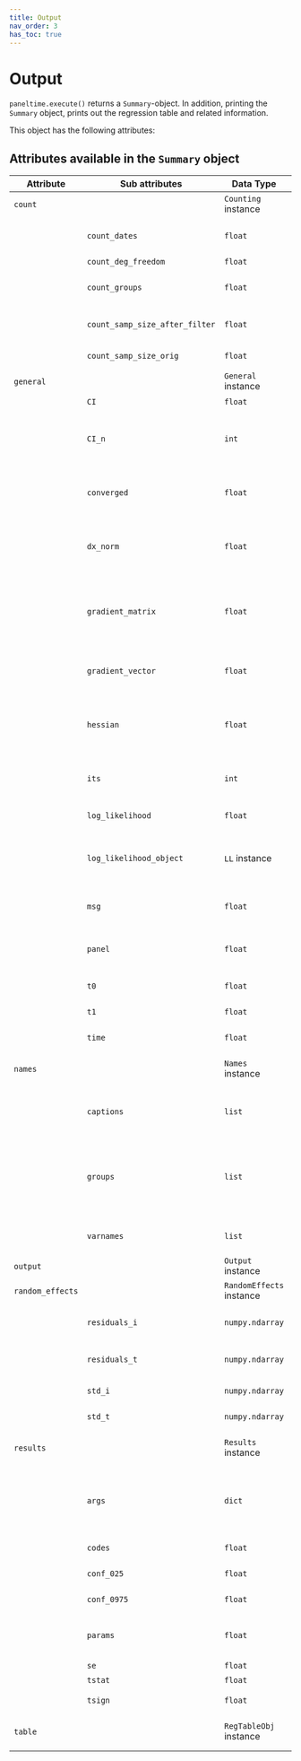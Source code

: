 ```yaml
---
title: Output
nav_order: 3
has_toc: true
---
```

# Output


`paneltime.execute()` returns a `Summary`-object. In addition, printing the `Summary` object, prints out the regression table and related information.


This object has the following attributes:

## Attributes available in the `Summary` object


| Attribute        | Sub attributes               | Data Type           | Explanation                                                                                          |
|------------------|------------------------------|---------------------|------------------------------------------------------------------------------------------------------|
| `count`         |                              | `Counting` instance | Contains counts of the sample                                                                        |
|                | `count_dates`                | `float`             | The number of time observations in the sample after filtering                                        |
|                | `count_deg_freedom`          | `float`             | Degrees of freedom                                                                                   |
|                | `count_groups`               | `float`             | The number of groups in the sample after filtering                                                   |
|                | `count_samp_size_after_filter` | `float`           | The number of observations after filtering                                                            |
|                | `count_samp_size_orig`       | `float`             | The number of original observations                                                                   |
| `general`      |                              | `General` instance  | Contains various information of interest                                                              |
|                | `CI`                         | `float`             | The condition index                                                                                  |
|                | `CI_n`                       | `int`               | The number of variables being dependent (more than 50% of variance) of a high CI>30 factor            |
|                | `converged`                  | `float`             | Indicates whether the maximization procedure converged (`True`) or not (`False`)                     |
|                | `dx_norm`                    | `float`             | The normalized direction for the next iteration. Should be close to 0 for all variables.              |
|                | `gradient_matrix`            | `float`             | The gradient matrix of vectors for each observation, calculated analytically at the final regression coefficients point. |
|                | `gradient_vector`            | `float`             | The gradient vector, calculated analytically at the final regression coefficients point.               |
|                | `hessian`                    | `float`             | The Hessian matrix, calculated analytically at the point of the final regression coefficients point.    |
|                | `its`                        | `int`               | Number of iterations used before the maximum was identified                                         |
|                | `log_likelihood`             | `float`             | The log-likelihood of the regression                                                                   |
|                | `log_likelihood_object`      | `LL` instance       | An object containing the log-likelihood function and data needed to calculate the gradient and Hessian|
|                | `msg`                        | `float`             | Message from the maximization procedure                                                                |
|                | `panel`                      | `float`             | An object containing the data and information about the panel                                           |
|                | `t0`                         | `float`             | Start time for the maximization                                                                        |
|                | `t1`                         | `float`             | End time for the maximization                                                                          |
|                | `time`                       | `float`             | The time the regression took                                                                            |
| `names`        |                              | `Names` instance    | Contains names of variables in various formats                                                         |
|                | `captions`                   | `list`              | List containing captions for each variable, as displayed in the output table                            |
|                | `groups`                     | `list`              | List containing the names of each variable group. For example, 'beta' is the regression coefficient group and 'lambda' is the MA-coefficients group |
|                | `varnames`                   | `list`              | List containing the internal variable names used in the code                                            |
| `output`       |                              | `Output` instance   | For internal use                                                                                       |
| `random_effects` |                            | `RandomEffects` instance | Estimated random/fixed effects                                                                         |
|                | `residuals_i`                | `numpy.ndarray`     | Estimated random/fixed effects for the group dimensions                                                |
|                | `residuals_t`                | `numpy.ndarray`     | Estimated random/fixed effects for the time dimensions                                                 |
|                | `std_i`                      | `numpy.ndarray`     | Estimated volatilities for the group dimensions                                                        |
|                | `std_t`                      | `numpy.ndarray`     | Estimated volatilities for the time dimensions                                                         |
| `results`      |                              | `Results` instance  | Contains regression statistics seen in the regression output table                                      |
|                | `args`                       | `dict`              | Dictionary with the variable groups in `results.names.groups` as keys, containing nx1 matrices of parameter estimates |
|                | `codes`                      | `float`             | Significance codes as displayed in the table                                                            |
|                | `conf_025`                   | `float`             | Lower 5% confidence interval                                                                             |
|                | `conf_0975`                  | `float`             | Upper 5% confidence interval                                                                             |
|                | `params`                     | `float`             | List of regression parameter estimates in the same order as `results.names.captions`                    |
|                | `se`                         | `float`             | Standard errors                                                                                         |
|                | `tstat`                      | `float`             | T-statistics                                                                                            |
|                | `tsign`                      | `float`             | T-test significance levels                                                                              |
| `table`        |                              | `RegTableObj` instance | An object that generates tables. Mostly for internal use.                                              |


